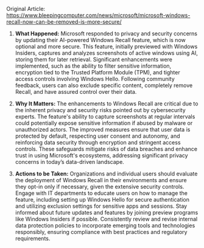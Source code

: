 Original Article: https://www.bleepingcomputer.com/news/microsoft/microsoft-windows-recall-now-can-be-removed-is-more-secure/

1. **What Happened:**
Microsoft responded to privacy and security concerns by updating their AI-powered Windows Recall feature, which is now optional and more secure. This feature, initially previewed with Windows Insiders, captures and analyzes screenshots of active windows using AI, storing them for later retrieval. Significant enhancements were implemented, such as the ability to filter sensitive information, encryption tied to the Trusted Platform Module (TPM), and tighter access controls involving Windows Hello. Following community feedback, users can also exclude specific content, completely remove Recall, and have assured control over their data.

2. **Why It Matters:**
The enhancements to Windows Recall are critical due to the inherent privacy and security risks pointed out by cybersecurity experts. The feature's ability to capture screenshots at regular intervals could potentially expose sensitive information if abused by malware or unauthorized actors. The improved measures ensure that user data is protected by default, respecting user consent and autonomy, and reinforcing data security through encryption and stringent access controls. These safeguards mitigate risks of data breaches and enhance trust in using Microsoft's ecosystems, addressing significant privacy concerns in today’s data-driven landscape.

3. **Actions to be Taken:**
Organizations and individual users should evaluate the deployment of Windows Recall in their environments and ensure they opt-in only if necessary, given the extensive security controls. Engage with IT departments to educate users on how to manage the feature, including setting up Windows Hello for secure authentication and utilizing exclusion settings for sensitive apps and sessions. Stay informed about future updates and features by joining preview programs like Windows Insiders if possible. Consistently review and revise internal data protection policies to incorporate emerging tools and technologies responsibly, ensuring compliance with best practices and regulatory requirements.